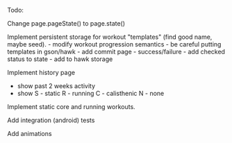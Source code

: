 Todo:

Change page.pageState() to page.state()

Implement persistent storage for workout "templates" (find good name, maybe seed).
    - modify workout progression semantics
        - be careful putting templates in gson/hawk
    - add commit page - success/failure
    - add checked status to state
    - add to hawk storage

Implement history page
- show past 2 weeks activity
- show S - static
       R - running
       C - calisthenic
       N - none

Implement static core and running workouts.

Add integration (android) tests

Add animations

